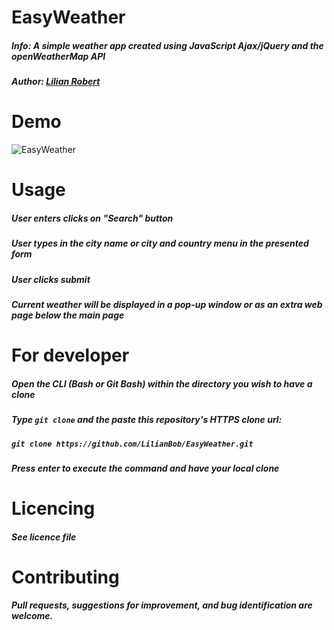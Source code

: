 # EasyWeather
 ##### Info: A simple weather app created using JavaScript Ajax/jQuery and the openWeatherMap API
 ##### Author: [Lilian Robert](https://github.com)
 
# Demo
![EasyWeather](https://user-images.githubusercontent.com/78000300/133505728-c9161853-772b-4be8-a401-4215dddb7274.gif)

# Usage
 ##### User enters clicks on "Search" button
 ##### User types in the city name or city and country menu in the presented form
 ##### User clicks submit
 ##### Current weather will be displayed in a pop-up window or as an extra web page below the main page
 
 # For developer
 ##### Open the CLI (Bash or Git Bash) within the directory you wish to have a clone
 ##### Type  `git clone` and the paste this repository's HTTPS clone url:
 ##### `git clone https://github.com/LilianBob/EasyWeather.git`
 ##### Press enter to execute the command and have your local clone
 
 # Licencing
 ##### See licence file
 
 # Contributing
 ##### Pull requests, suggestions for improvement, and bug identification are welcome.
